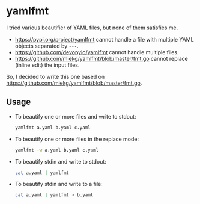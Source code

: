 # yamlfmt

I tried various beautifier of YAML files, but none of them satisfies me.

- https://pypi.org/project/yamlfmt cannot handle a file with multiple YAML objects separated by `---`.
- https://github.com/devopyio/yamlfmt cannot handle multiple files.
- https://github.com/miekg/yamlfmt/blob/master/fmt.go cannot replace (inline edit) the input files.

So, I decided to write this one based on https://github.com/miekg/yamlfmt/blob/master/fmt.go.

## Usage

- To beautify one or more files and write to stdout:

   ```bash
   yamlfmt a.yaml b.yaml c.yaml
   ```
   
- To beautify one or more files in the replace mode:

  ```bash
  yamlfmt -w a.yaml b.yaml c.yaml
  ```
  
- To beautify stdin and write to stdout:

  ```bash
  cat a.yaml | yamlfmt
  ```
  
- To beautify stdin and write to a file:

  ```bash
  cat a.yaml | yamlfmt > b.yaml
  ```
